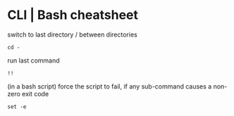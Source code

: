 # CLI \| Bash cheatsheet

switch to last directory / between directories

```
cd -
```

run last command

```
!!
```

\(in a bash script\) force the script to fail, if any sub-command causes a non-zero exit code

```
set -e
```



